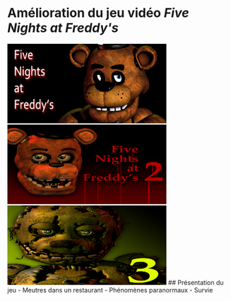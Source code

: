 # Amélioration du jeu vidéo ***Five Nights at Freddy's***
<img src="FNAF.jpg" width="360" height="180">
<img src="FNAF2.png" width="360" height="180">
<img src="FNAF3.png" width="360" height="180">
## Présentation du jeu
- Meutres dans un restaurant
- Phénomènes paranormaux 
- Survie
